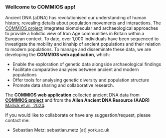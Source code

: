 ### Wellcome to COMMIOS app!

Ancient DNA (aDNA) has revolutionised our understanding of human history, revealing details about population movements and interactions. The [COMMIOS project](https://commiosarchaeology.wordpress.com/) integrates biomolecular and archaeological approaches to provide a holistic view of Iron Age communities in Britain within a European context. To date, over 1,000 individuals have been sequenced to investigate the mobility and kinship of ancient populations and their relation to modern populations. To manage and disseminate these data, we are developing the **COMMIOS web application**, which:

  - Enable the exploration of genetic data alongside archaeological findings
  - Facilitate comparative analyses between ancient and modern populations
  - Offer tools for analysing genetic diversity and population structure
  - Promote data sharing and collaborative research.

The **COMMIOS web application** collected ancient DNA data from **[COMMIOS project](https://commiosarchaeology.wordpress.com/)** and from the **Allen Ancient DNA Resource (AADR)** [Mallick et al., 2024][1]. 

If you would like to collaborate or have any suggestion/request, please contact me:

- Sebastian Metz: sebastian.metz [at] york.ac.uk

[1]: <https://doi.org/10.1038/s41597-024-03031-7> "Mallick, S., Micco, A., Mah, M. et al. The Allen Ancient DNA Resource (AADR) a curated compendium of ancient human genomes. Sci Data 11, 182 (2024)."